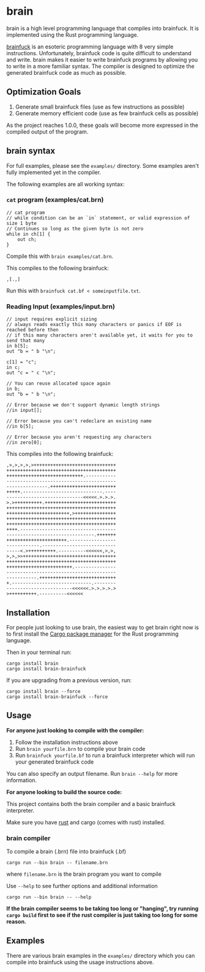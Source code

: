 # brain

brain is a high level programming language that compiles into brainfuck. It is
implemented using the Rust programming language.

[brainfuck][brainfuck] is an esoteric programming language with 8 very simple
instructions. Unfortunately, brainfuck code is quite difficult to understand and
write. brain makes it easier to write brainfuck programs by allowing you to
write in a more familiar syntax. The compiler is designed to optimize the
generated brainfuck code as much as possible.

## Optimization Goals

1. Generate small brainfuck files (use as few instructions as possible)
2. Generate memory efficient code (use as few brainfuck cells as possible)

As the project reaches 1.0.0, these goals will become more expressed in the
compiled output of the program.

## brain syntax

For full examples, please see the `examples/` directory. Some
examples aren't fully implemented yet in the compiler.

The following examples are all working syntax:

### `cat` program (examples/cat.brn)

```brain
// cat program
// while condition can be an `in` statement, or valid expression of size 1 byte
// Continues so long as the given byte is not zero
while in ch[1] {
    out ch;
}
```

Compile this with `brain examples/cat.brn`.

This compiles to the following brainfuck:

```brainfuck
,[.,]
```

Run this with `brainfuck cat.bf < someinputfile.txt`.

### Reading Input (examples/input.brn)

```brain
// input requires explicit sizing
// always reads exactly this many characters or panics if EOF is reached before then
// if this many characters aren't available yet, it waits for you to send that many
in b[5];
out "b = " b "\n";

c[1] = "c";
in c;
out "c = " c "\n";

// You can reuse allocated space again
in b;
out "b = " b "\n";

// Error because we don't support dynamic length strings
//in input[];

// Error because you can't redeclare an existing name
//in b[5];

// Error because you aren't requesting any characters
//in zero[0];
```

This compiles into the following brainfuck:

```brainfuck
,>,>,>,>,>++++++++++++++++++++++++++++++
++++++++++++++++++++++++++++++++++++++++
++++++++++++++++++++++++++++.-----------
----------------------------------------
---------------.++++++++++++++++++++++++
+++++.-----------------------------.----
----------------------------<<<<<.>.>.>.
>.>++++++++++.++++++++++++++++++++++++++
++++++++++++++++++++++++++++++++++++++++
+++++++++++++++++++++++,>+++++++++++++++
++++++++++++++++++++++++++++++++++++++++
++++++++++++++++++++++++++++++++++++++++
++++.-----------------------------------
--------------------------------.+++++++
++++++++++++++++++++++.-----------------
------------.---------------------------
-----<.>++++++++++.----------<<<<<<,>,>,
>,>,>>++++++++++++++++++++++++++++++++++
++++++++++++++++++++++++++++++++++++++++
++++++++++++++++++++++++.---------------
----------------------------------------
-----------.++++++++++++++++++++++++++++
+.-----------------------------.--------
------------------------<<<<<<.>.>.>.>.>
>++++++++++.----------<<<<<<
```

## Installation

For people just looking to use brain, the easiest way to get brain right now
is to first install the [Cargo package manager][cargo-install] for the
Rust programming language.

Then in your terminal run:

```
cargo install brain
cargo install brain-brainfuck
```

If you are upgrading from a previous version, run:

```
cargo install brain --force
cargo install brain-brainfuck --force
```

## Usage

**For anyone just looking to compile with the compiler:**

1. Follow the installation instructions above
2. Run `brain yourfile.brn` to compile your brain code
3. Run `brainfuck yourfile.bf` to run a brainfuck interpreter which will
   run your generated brainfuck code

You can also specify an output filename. Run `brain --help` for more information.

**For anyone looking to build the source code:**

This project contains both the brain compiler and a basic brainfuck interpreter.

Make sure you have [rust][rust] and cargo (comes with rust) installed.

### brain compiler

To compile a brain (.brn) file into brainfuck (.bf)
```
cargo run --bin brain -- filename.brn
```
where `filename.brn` is the brain program you want to compile

Use `--help` to see further options and additional information
```
cargo run --bin brain -- --help
```

**If the brain compiler seems to be taking too long or "hanging", try running
`cargo build` first to see if the rust compiler is just taking too long for
some reason.**

## Examples

There are various brain examples in the `examples/` directory which you can
compile into brainfuck using the usage instructions above.

[brainfuck]: http://www.muppetlabs.com/~breadbox/bf/
[rust]: https://www.rust-lang.org/
[cargo-install]: https://crates.io/install
